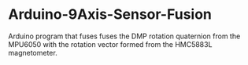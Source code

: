 # Arduino-9Axis-Sensor-Fusion
Arduino program that fuses fuses the DMP rotation quaternion from the MPU6050 with the rotation vector formed from the HMC5883L magnetometer.
